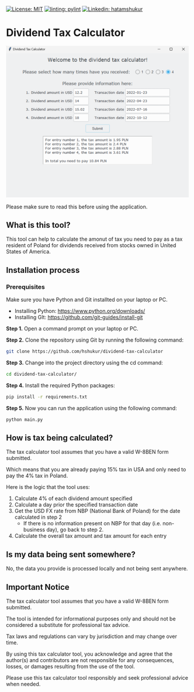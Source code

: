 [![License: MIT](https://img.shields.io/badge/License-MIT-brightgreen.svg)](https://opensource.org/licenses/MIT) [![linting: pylint](https://img.shields.io/badge/linting-pylint-yellowgreen)](https://github.com/pylint-dev/pylint) [![Linkedin: hatamshukur](https://img.shields.io/badge/LinkedIn-informational?logo=linkedin)](https://www.linkedin.com/in/hatamshukur/)


# Dividend Tax Calculator
<img src="https://github.com/hshukur/dividend-tax-calculator/blob/master/app_gui.png" alt="Alt text" width=500 title="Optional title">

Please make sure to read this before using the application.

## What is this tool?
This tool can help to calculate the amonut of tax you need to pay as a tax resident of Poland for dividends received from stocks owned in United States of America.

## Installation process
### Prerequisites
Make sure you have Python and Git installted on your laptop or PC.
* Installing Python: https://www.python.org/downloads/
* Installing GIt: https://github.com/git-guides/install-git

**Step 1.** Open a command prompt on your laptop or PC.

**Step 2.** Clone the repository using Git by running the following command:
```bash
git clone https://github.com/hshukur/dividend-tax-calculator
```

**Step 3.** Change into the project directory using the cd command:
```bash
cd dividend-tax-calculator/
```

**Step 4.** Install the required Python packages:
```bash
pip install -r requirements.txt
```

**Step 5.** Now you can run the application using the following command:
```bash
python main.py
```

## How is tax being calculated?
The tax calculator tool assumes that you have a valid W-8BEN form submitted.

Which means that you are already paying 15% tax in USA and only need to pay the 4% tax in Poland.

Here is the logic that the tool uses:
1. Calculate 4% of each dividend amount specified
2. Calculate a day prior the specified transaction date
3. Get the USD FX rate from NBP (National Bank of Poland) for the date calculated in step 2
    - If there is no information present on NBP for that day (i.e. non-business day), go back to step 2.
5. Calculate the overall tax amount and tax amount for each entry



## Is my data being sent somewhere?
No, the data you provide is processed locally and not being sent anywhere.
  
## Important Notice
The tax calculator tool assumes that you have a valid W-8BEN form submitted.

The tool is intended for informational purposes only and should not be considered a substitute for professional tax advice.

Tax laws and regulations can vary by jurisdiction and may change over time. 

By using this tax calculator tool, you acknowledge and agree that the author(s) and contributors are not responsible for any consequences, losses, or damages resulting from the use of the tool.

Please use this tax calculator tool responsibly and seek professional advice when needed.
